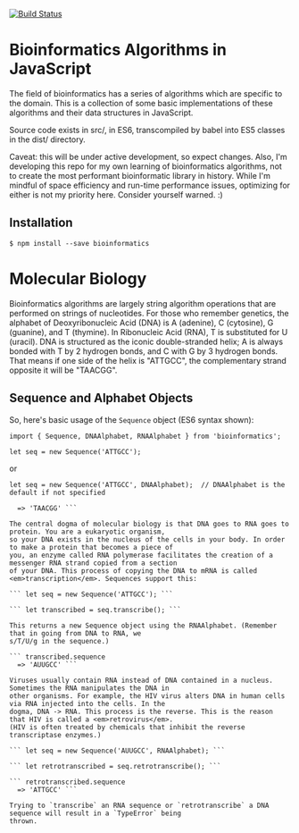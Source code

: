 [![Build Status](https://travis-ci.org/jimmcgaw/bioinformatics.svg?branch=master)](https://travis-ci.org/jimmcgaw/bioinformatics)

# Bioinformatics Algorithms in JavaScript

The field of bioinformatics has a series of algorithms which are specific to the domain. This is a collection
of some basic implementations of these algorithms and their data structures in JavaScript.

Source code exists in src/, in ES6, transcompiled by babel into ES5 classes in the dist/ directory.

Caveat: this will be under active development, so expect changes. Also, I'm developing this repo for my
own learning of bioinformatics algorithms, not to create the most performant bioinformatic library in history.
While I'm mindful of space efficiency and run-time performance issues, optimizing for either is not my
priority here. Consider yourself warned. :)

## Installation

``` $ npm install --save bioinformatics ```

# Molecular Biology

Bioinformatics algorithms are largely string algorithm operations that are performed on strings of nucleotides.
For those who remember genetics, the alphabet of Deoxyribonucleic Acid (DNA) is A (adenine), C (cytosine),
G (guanine), and T (thymine). In Ribonucleic Acid (RNA), T is substituted for U (uracil). DNA is structured as
the iconic double-stranded helix; A is always bonded with T by 2 hydrogen bonds, and C with G by 3 hydrogen bonds.
That means if one side of the helix is "ATTGCC", the complementary strand opposite it will be "TAACGG".

## Sequence and Alphabet Objects

So, here's basic usage of the `Sequence` object (ES6 syntax shown):

``` import { Sequence, DNAAlphabet, RNAAlphabet } from 'bioinformatics'; ```

``` let seq = new Sequence('ATTGCC'); ```

or

``` let seq = new Sequence('ATTGCC', DNAAlphabet);  // DNAAlphabet is the default if not specified ```

``` seq.complement();
  => 'TAACGG' ```

The central dogma of molecular biology is that DNA goes to RNA goes to protein. You are a eukaryotic organism,
so your DNA exists in the nucleus of the cells in your body. In order to make a protein that becomes a piece of
you, an enzyme called RNA polymerase facilitates the creation of a messenger RNA strand copied from a section
of your DNA. This process of copying the DNA to mRNA is called <em>transcription</em>. Sequences support this:

``` let seq = new Sequence('ATTGCC'); ```

``` let transcribed = seq.transcribe(); ```

This returns a new Sequence object using the RNAAlphabet. (Remember that in going from DNA to RNA, we
s/T/U/g in the sequence.)

``` transcribed.sequence
  => 'AUUGCC' ```

Viruses usually contain RNA instead of DNA contained in a nucleus. Sometimes the RNA manipulates the DNA in
other organisms. For example, the HIV virus alters DNA in human cells via RNA injected into the cells. In the
dogma, DNA -> RNA. This process is the reverse. This is the reason that HIV is called a <em>retrovirus</em>.
(HIV is often treated by chemicals that inhibit the reverse transcriptase enzymes.)

``` let seq = new Sequence('AUUGCC', RNAAlphabet); ```

``` let retrotranscribed = seq.retrotranscribe(); ```

``` retrotranscribed.sequence
  => 'ATTGCC' ```

Trying to `transcribe` an RNA sequence or `retrotranscribe` a DNA sequence will result in a `TypeError` being
thrown.
